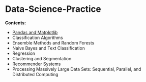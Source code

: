 # Data-Science-Practice

**Contents:**

- [Pandas and Matplotlib](https://github.com/um-perez-alvaro/Data-Science-Practice/tree/master/Pandas%20and%20Matplotlib)
- Classification Algorithms
- Ensemble Methods and Random Forests
- Naive Bayes and Text Classification
- Regression
- Clustering and Segmentation
- Recommender Systems
- Processing Massively Large Data Sets: Sequential, Parallel, and Distributed Computing
